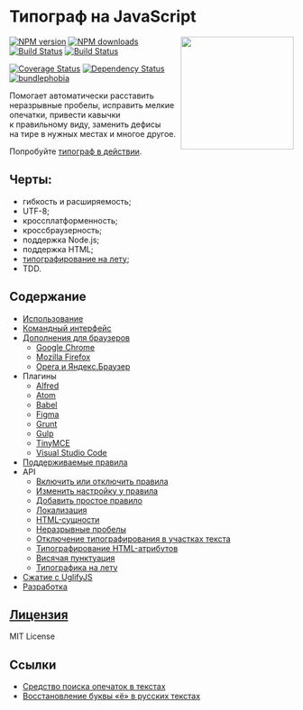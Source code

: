 Типограф на JavaScript
======================
<img align="right" width="200" src="https://avatars0.githubusercontent.com/u/10176019" />

[![NPM version](https://img.shields.io/npm/v/typograf.svg?style=flat)](https://www.npmjs.com/package/typograf)
[![NPM downloads](https://img.shields.io/npm/dm/typograf.svg?style=flat)](https://www.npmjs.com/package/typograf)
[![Build Status](https://img.shields.io/travis/typograf/typograf.svg?style=flat)](https://travis-ci.org/typograf/typograf)
[![Build Status](https://img.shields.io/appveyor/ci/hcodes/typograf/dev.svg?style=flat)](https://ci.appveyor.com/project/hcodes/typograf)

[![Coverage Status](https://img.shields.io/coveralls/typograf/typograf.svg?style=flat)](https://coveralls.io/r/typograf/typograf)
[![Dependency Status](https://img.shields.io/david/typograf/typograf.svg?style=flat)](https://david-dm.org/typograf/typograf)
[![bundlephobia](https://badgen.net/bundlephobia/minzip/typograf)](https://bundlephobia.com/result?p=typograf)

Помогает автоматически расставить неразрывные пробелы, исправить мелкие опечатки, привести кавычки к правильному виду, заменить дефисы на тире в нужных местах и многое другое.

Попробуйте [типограф в действии](https://typograf.github.io).

## Черты:
 + гибкость и расширяемость;
 + UTF-8;
 + кроссплатформенность;
 + кроссбраузерность;
 + поддержка Node.js;
 + поддержка HTML;
 + [типографирование на лету](https://github.com/typograf/jquery-typograf);
 + TDD.

## Содержание
- [Использование](./docs/using.md)
- [Командный интерфейс](https://github.com/typograf/typograf-cli)
- [Дополнения для браузеров](https://github.com/red-typography/red-typography-webextension/)
  - [Google Chrome](https://chrome.google.com/webstore/detail/red-typography/dgmmkhdeghobfcedlnmgbncknnfjhnmo)
  - [Mozilla Firefox](https://addons.mozilla.org/ru/firefox/addon/typografy/)
  - [Opera и Яндекс.Браузер](https://addons.opera.com/ru/extensions/details/red-typography/)
- Плагины
  - [Alfred](https://github.com/vandesign/alfred-detoxit)
  - [Atom](https://atom.io/packages/red-typography)
  - [Babel](https://github.com/vrizo/babel-plugin-transform-typograf)
  - [Figma](https://github.com/golmakov/figma-typograf-plugin)
  - [Grunt](https://github.com/typograf/grunt-typograf)
  - [Gulp](https://github.com/typograf/gulp-typograf)
  - [TinyMCE](https://habrahabr.ru/post/266337/)
  - [Visual Studio Code](https://marketplace.visualstudio.com/items?itemName=rusnasonov.vscode-typograf)
- [Поддерживаемые правила](./docs/RULES.ru.md)
- API
  - [Включить или отключить правила](./docs/api_rules.md)
  - [Изменить настройку у правила](./docs/api_rules.md)
  - [Добавить простое правило](./docs/api_rules.md)
  - [Локализация](./docs/api_localization.md)
  - [HTML-сущности](./docs/api_entities.md)
  - [Неразрывные пробелы](./docs/api_nbsp.md)
  - [Отключение типографирования в участках текста](./docs/api_parts.md)
  - [Типографирование HTML-атрибутов](./docs/api_attrs.md)
  - [Висячая пунктуация](./docs/api_optalign.md)
  - [Типографика на лету](./docs/api_fly.md)
- [Сжатие с UglifyJS](./docs/uglifyjs.md)
- [Разработка](./docs/development.md)

## [Лицензия](./LICENSE.md)
MIT License

## Ссылки
+ [Средство поиска опечаток в текстах](https://github.com/hcodes/yaspeller)
+ [Восстановление буквы «ё» в русских текстах](https://github.com/hcodes/eyo)
